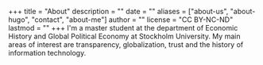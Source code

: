 +++
title = "About"
description = ""
date = ""
aliases = ["about-us", "about-hugo", "contact", "about-me"]
author = ""
license = "CC BY-NC-ND"
lastmod = ""
+++
I'm a master student at the department of Economic History and Global Political Economy at Stockholm University. My main areas of interest are transparency, globalization, trust and the history of information technology.
